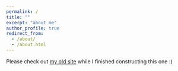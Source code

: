 ```yaml
---
permalink: /
title: ""
excerpt: "about me"
author_profile: true
redirect_from:
  - /about/
  - /about.html
---
```


Please check out [my old site](https://richardawarren.weebly.com/) while I finished constructing this one :)
